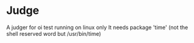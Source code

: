 # Judge
A judger for oi test running on linux only
It needs package 'time' (not the shell reserved word but /usr/bin/time)
